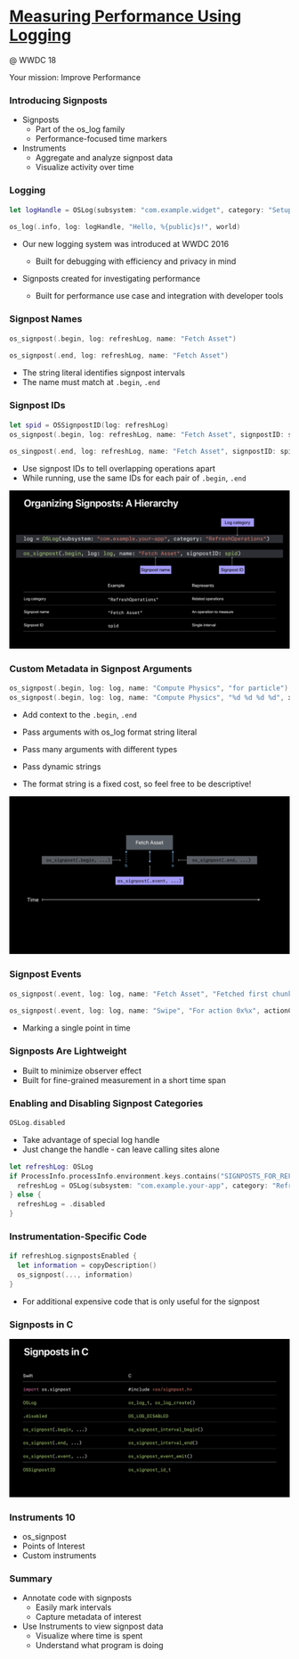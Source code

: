 # [Measuring Performance Using Logging](https://developer.apple.com/videos/play/wwdc2018/405/)

@ WWDC 18

Your mission: Improve Performance



### Introducing Signposts

* Signposts
  * Part of the os_log family
  * Performance-focused time markers
* Instruments
  * Aggregate and analyze signpost data
  * Visualize activity over time



### Logging

```swift
let logHandle = OSLog(subsystem: "com.example.widget", category: "Setup")
```

```swift
os_log(.info, log: logHandle, "Hello, %{public}s!", world)
```

* Our new logging system was introduced at WWDC 2016
  * Built for debugging with efficiency and privacy in mind

* Signposts created for investigating performance
  * Built for performance use case and integration with developer tools



### Signpost Names

```swift
os_signpost(.begin, log: refreshLog, name: "Fetch Asset")
```

```swift
os_signpost(.end, log: refreshLog, name: "Fetch Asset")
```

* The string literal identifies signpost intervals
* The name must match at `.begin`, `.end`



### Signpost IDs

```swift
let spid = OSSignpostID(log: refreshLog)
os_signpost(.begin, log: refreshLog, name: "Fetch Asset", signpostID: spid)
```

```swift
os_singpost(.end, log: refreshLog, name: "Fetch Asset", signpostID: spid)
```

* Use signpost IDs to tell overlapping operations apart
* While running, use the same IDs for each pair of `.begin`, `.end`



![image](image/405_1.png)



### Custom Metadata in Signpost Arguments

```swift
os_signpost(.begin, log: log, name: "Compute Physics", "for particle")
os_signpost(.begin, log: log, name: "Compute Physics", "%d %d %d %d", x1, y1, x2, y2)
```

* Add context to the `.begin`, `.end`

* Pass arguments with os_log format string literal
* Pass many arguments with different types
* Pass dynamic strings
* The format string is a fixed cost, so feel free to be descriptive!



![image](image/405_2.png)

### Signpost Events

```swift
os_signpost(.event, log: log, name: "Fetch Asset", "Fetched first chunk, size %u", size)
```

```swift
os_signpost(.event, log: log, name: "Swipe", "For action 0x%x", actionCode)
```

* Marking a single point in time



### Signposts Are Lightweight

* Built to minimize observer effect
* Built for fine-grained measurement in a short time span



### Enabling and Disabling Signpost Categories

```swift
OSLog.disabled
```

* Take advantage of special log handle
* Just change the handle - can leave calling sites alone

```swift
let refreshLog: OSLog
if ProcessInfo.processInfo.environment.keys.contains("SIGNPOSTS_FOR_REFRESH") {
  refreshLog = OSLog(subsystem: "com.example.your-app", category: "RefreshOperations")
} else {
  refreshLog = .disabled
}
```



### Instrumentation-Specific Code

```swift
if refreshLog.signpostsEnabled {
  let information = copyDescription()
  os_signpost(..., information)
}
```

* For additional expensive code that is only useful for the signpost



### Signposts in C

![image](image/405_3.png)



### Instruments 10

* os_signpost
* Points of Interest
* Custom instruments



### Summary

* Annotate code with signposts
  * Easily mark intervals
  * Capture metadata of interest
* Use Instruments to view signpost data
  * Visualize where time is spent
  * Understand what program is doing